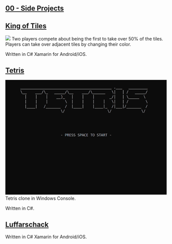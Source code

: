 ## [00 - Side Projects](https://github.com/yrgo/gp20/tree/master/Programming%20Fundamentals/00%20-%20Side%20Projects)


## [King of Tiles](https://github.com/danielalexandernielsen/King-of-Tiles)
<img src="https://github.com/danielalexandernielsen/Yrgo/blob/master/Daniel_00_SideProjects/King-of-Tiles.gif?raw=true">
Two players compete about being the first to take over 50% of the tiles. Players can take over adjacent tiles by changing their color.

Written in C# Xamarin for Android/iOS.

## [Tetris](https://github.com/danielalexandernielsen/Tetris)
<img src="https://github.com/danielalexandernielsen/Yrgo/blob/master/Daniel_00_SideProjects/Tetris.gif?raw=true">
Tetris clone in Windows Console. 

Written in C#.

## [Luffarschack](https://github.com/danielalexandernielsen/Luffarschack)
Written in C# Xamarin for Android/iOS.
